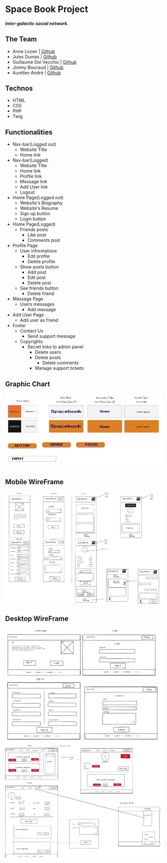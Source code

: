 # Space Book Project

##### Inter-galactic social network.

## The Team

* Anne Lozier | [Github](https://github.com/aloz-lab)
* Jules Dumas | [Github](https://github.com/juliusDum)
* Guillaume Del Vecchio | [Github](https://github.com/GuillaumeDV)
* Jimmy Boucaud | [Github](https://github.com/Jimbeck2403)
* Aurélien André | [Github](https://github.com/Krilline)

## Technos

* HTML
* CSS
* PHP
* Twig

## Functionalities 

* Nav-bar(Logged out)
    * Website Title
    * Home link
* Nav-bar(Logged)
    * Website Title
    * Home link
    * Profile link
    * Message link
    * Add User link
    * Logout
* Home Page(Logged out)
    * Website's Biography
    * Website's Resume
    * Sign up button
    * Login button
* Home Page(Logged)
    * Friends posts
        * Like post
        * Comments post
* Profile Page
    * User informations
        * Edit profile
        * Delete profile
    * Show posts button
        * Add post
        * Edit post
        * Delete post
    * See friends button
        * Delete friend
* Message Page
    * Users messages
        * Add message
* Add User Page
    * Add user as friend
* Footer
    * Contact Us
        * Send support message
    * Copyrights
        * Secret links to admin panel
            * Delete users
            * Delete posts
                * Delete comments
            * Manage support tickets
## Graphic Chart

![graphicChart](public/assets/images/GraphicChart.png)

## Mobile WireFrame

![mobile](public/assets/images/Mobile.png)

## Desktop WireFrame

![desktoplogout](public/assets/images/DesktopLogout.png)
![desktoplogged](public/assets/images/DesktopLogged.png)
